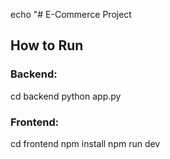 echo "# E-Commerce Project

## How to Run

### Backend:
   cd backend
   python app.py

### Frontend:
   cd frontend
   npm install
   npm run dev
